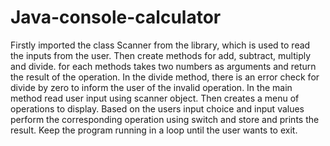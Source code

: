 # Java-console-calculator
Firstly imported the class Scanner from the library, which is used to read the inputs from the user. Then create methods for add, subtract, multiply and divide. for each methods takes two numbers as arguments and return the result of the operation. In the divide method, there is an error check for divide by zero to inform the user of the invalid operation. In the main method read user input using scanner object. Then creates a menu of operations to display. Based on the users input choice and input values perform the corresponding operation using switch and store and prints the result. Keep the program running in a loop until the user wants to exit. 
